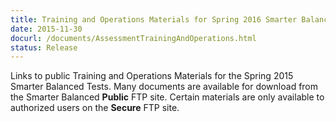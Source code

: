 ```yaml
---
title: Training and Operations Materials for Spring 2016 Smarter Balanced Tests
date: 2015-11-30
docurl: /documents/AssessmentTrainingAndOperations.html
status: Release
---
```

Links to public Training and Operations Materials for the Spring 2015 Smarter Balanced Tests. Many documents are available for download from the Smarter Balanced **Public** FTP site. Certain materials are only available to authorized users on the **Secure** FTP site.